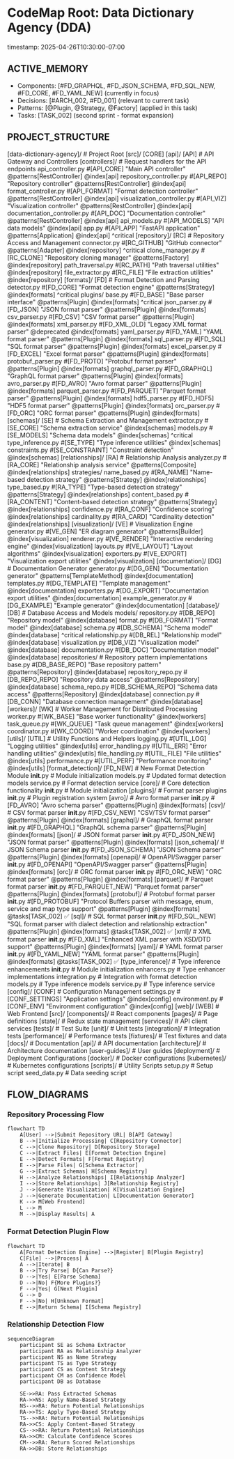 # CodeMap Root: Data Dictionary Agency (DDA)
timestamp: 2025-04-26T10:30:00-07:00

## ACTIVE_MEMORY
- Components: [#FD_GRAPHQL, #FD_JSON_SCHEMA, #FD_SQL_NEW, #FD_CORE, #FD_YAML_NEW] (currently in focus)
- Decisions: [#ARCH_002, #FD_001] (relevant to current task)
- Patterns: [@Plugin, @Strategy, @Factory] (applied in this task)
- Tasks: [TASK_002] (second sprint - format expansion)

## PROJECT_STRUCTURE
[data-dictionary-agency]/ # Project Root
  [src]/ [CORE]
    [api]/ [API] # API Gateway and Controllers
      [controllers]/ # Request handlers for the API endpoints
        api_controller.py #[API_CORE] "Main API controller" @patterns[RestController] @index[api]
        repository_controller.py #[API_REPO] "Repository controller" @patterns[RestController] @index[api]
        format_controller.py #[API_FORMAT] "Format detection controller" @patterns[RestController] @index[api]
        visualization_controller.py #[API_VIZ] "Visualization controller" @patterns[RestController] @index[api]
        documentation_controller.py #[API_DOC] "Documentation controller" @patterns[RestController] @index[api]
      api_models.py #[API_MODELS] "API data models" @index[api]
      app.py #[API_APP] "FastAPI application" @patterns[Application] @index[api] ^critical
    [repository]/ [RC] # Repository Access and Management
      connector.py #[RC_GITHUB] "GitHub connector" @patterns[Adapter] @index[repository] ^critical
      clone_manager.py #[RC_CLONE] "Repository cloning manager" @patterns[Factory] @index[repository]
      path_traversal.py #[RC_PATH] "Path traversal utilities" @index[repository]
      file_extractor.py #[RC_FILE] "File extraction utilities" @index[repository]
    [formats]/ [FD] # Format Detection and Parsing
      detector.py #[FD_CORE] "Format detection engine" @patterns[Strategy] @index[formats] ^critical
      plugins/
        base.py #[FD_BASE] "Base parser interface" @patterns[Plugin] @index[formats] ^critical
        json_parser.py #[FD_JSON] "JSON format parser" @patterns[Plugin] @index[formats]
        csv_parser.py #[FD_CSV] "CSV format parser" @patterns[Plugin] @index[formats]
        <!-- Older parsers will be migrated to the new structure -->
        xml_parser.py #[FD_XML_OLD] "Legacy XML format parser" @deprecated @index[formats]
        yaml_parser.py #[FD_YAML] "YAML format parser" @patterns[Plugin] @index[formats]
        sql_parser.py #[FD_SQL] "SQL format parser" @patterns[Plugin] @index[formats]
        excel_parser.py #[FD_EXCEL] "Excel format parser" @patterns[Plugin] @index[formats]
        protobuf_parser.py #[FD_PROTO] "Protobuf format parser" @patterns[Plugin] @index[formats]
        graphql_parser.py #[FD_GRAPHQL] "GraphQL format parser" @patterns[Plugin] @index[formats]
        avro_parser.py #[FD_AVRO] "Avro format parser" @patterns[Plugin] @index[formats]
        parquet_parser.py #[FD_PARQUET] "Parquet format parser" @patterns[Plugin] @index[formats]
        hdf5_parser.py #[FD_HDF5] "HDF5 format parser" @patterns[Plugin] @index[formats]
        orc_parser.py #[FD_ORC] "ORC format parser" @patterns[Plugin] @index[formats]
    [schemas]/ [SE] # Schema Extraction and Management
      extractor.py #[SE_CORE] "Schema extraction service" @index[schemas]
      models.py #[SE_MODELS] "Schema data models" @index[schemas] ^critical
      type_inference.py #[SE_TYPE] "Type inference utilities" @index[schemas]
      constraints.py #[SE_CONSTRAINT] "Constraint detection" @index[schemas]
    [relationships]/ [RA] # Relationship Analysis
      analyzer.py #[RA_CORE] "Relationship analysis service" @patterns[Composite] @index[relationships]
      strategies/
        name_based.py #[RA_NAME] "Name-based detection strategy" @patterns[Strategy] @index[relationships]
        type_based.py #[RA_TYPE] "Type-based detection strategy" @patterns[Strategy] @index[relationships]
        content_based.py #[RA_CONTENT] "Content-based detection strategy" @patterns[Strategy] @index[relationships]
      confidence.py #[RA_CONF] "Confidence scoring" @index[relationships]
      cardinality.py #[RA_CARD] "Cardinality detection" @index[relationships]
    [visualization]/ [VE] # Visualization Engine
      generator.py #[VE_GEN] "ER diagram generator" @patterns[Builder] @index[visualization]
      renderer.py #[VE_RENDER] "Interactive rendering engine" @index[visualization]
      layouts.py #[VE_LAYOUT] "Layout algorithms" @index[visualization]
      exporters.py #[VE_EXPORT] "Visualization export utilities" @index[visualization]
    [documentation]/ [DG] # Documentation Generator
      generator.py #[DG_GEN] "Documentation generator" @patterns[TemplateMethod] @index[documentation]
      templates.py #[DG_TEMPLATE] "Template management" @index[documentation]
      exporters.py #[DG_EXPORT] "Documentation export utilities" @index[documentation]
      example_generator.py #[DG_EXAMPLE] "Example generator" @index[documentation]
    [database]/ [DB] # Database Access and Models
      models/
        repository.py #[DB_REPO] "Repository model" @index[database]
        format.py #[DB_FORMAT] "Format model" @index[database]
        schema.py #[DB_SCHEMA] "Schema model" @index[database] ^critical
        relationship.py #[DB_REL] "Relationship model" @index[database]
        visualization.py #[DB_VIZ] "Visualization model" @index[database]
        documentation.py #[DB_DOC] "Documentation model" @index[database]
      repositories/ # Repository pattern implementations
        base.py #[DB_BASE_REPO] "Base repository pattern" @patterns[Repository] @index[database]
        repository_repo.py #[DB_REPO_REPO] "Repository data access" @patterns[Repository] @index[database]
        schema_repo.py #[DB_SCHEMA_REPO] "Schema data access" @patterns[Repository] @index[database]
      connection.py #[DB_CONN] "Database connection management" @index[database]
    [workers]/ [WK] # Worker Management for Distributed Processing
      worker.py #[WK_BASE] "Base worker functionality" @index[workers]
      task_queue.py #[WK_QUEUE] "Task queue management" @index[workers]
      coordinator.py #[WK_COORD] "Worker coordination" @index[workers]
    [utils]/ [UTIL] # Utility Functions and Helpers
      logging.py #[UTIL_LOG] "Logging utilities" @index[utils]
      error_handling.py #[UTIL_ERR] "Error handling utilities" @index[utils]
      file_handling.py #[UTIL_FILE] "File utilities" @index[utils]
      performance.py #[UTIL_PERF] "Performance monitoring" @index[utils]
    [format_detection]/ [FD_NEW] # New Format Detection Module
      __init__.py # Module initialization
      models.py # Updated format detection models
      service.py # Format detection service
      [core]/ # Core detection functionality
        __init__.py # Module initialization
      [plugins]/ # Format parser plugins
        __init__.py # Plugin registration system
        [avro]/ # Avro format parser
          __init__.py #[FD_AVRO] "Avro schema parser" @patterns[Plugin] @index[formats]
        [csv]/ # CSV format parser
          __init__.py #[FD_CSV_NEW] "CSV/TSV format parser" @patterns[Plugin] @index[formats]
        [graphql]/ # GraphQL format parser
          __init__.py #[FD_GRAPHQL] "GraphQL schema parser" @patterns[Plugin] @index[formats]
        [json]/ # JSON format parser
          __init__.py #[FD_JSON_NEW] "JSON format parser" @patterns[Plugin] @index[formats]
        [json_schema]/ # JSON Schema parser
          __init__.py #[FD_JSON_SCHEMA] "JSON Schema parser" @patterns[Plugin] @index[formats]
        [openapi]/ # OpenAPI/Swagger parser
          __init__.py #[FD_OPENAPI] "OpenAPI/Swagger parser" @patterns[Plugin] @index[formats]
        [orc]/ # ORC format parser
          __init__.py #[FD_ORC_NEW] "ORC format parser" @patterns[Plugin] @index[formats]
        [parquet]/ # Parquet format parser
          __init__.py #[FD_PARQUET_NEW] "Parquet format parser" @patterns[Plugin] @index[formats]
        [protobuf]/ # Protobuf format parser
          __init__.py #[FD_PROTOBUF] "Protocol Buffers parser with message, enum, service and map type support" @patterns[Plugin] @index[formats] @tasks[TASK_002] ✅
        [sql]/ # SQL format parser
          __init__.py #[FD_SQL_NEW] "SQL format parser with dialect detection and relationship extraction" @patterns[Plugin] @index[formats] @tasks[TASK_002] ✅
        [xml]/ # XML format parser
          __init__.py #[FD_XML] "Enhanced XML parser with XSD/DTD support" @patterns[Plugin] @index[formats]
        [yaml]/ # YAML format parser
          __init__.py #[FD_YAML_NEW] "YAML format parser" @patterns[Plugin] @index[formats] @tasks[TASK_002] ✅
      [type_inference]/ # Type inference enhancements
        __init__.py # Module initialization
        enhancers.py # Type enhancer implementations
        integration.py # Integration with format detection
        models.py # Type inference models
        service.py # Type inference service
    [config]/ [CONF] # Configuration Management
      settings.py #[CONF_SETTINGS] "Application settings" @index[config]
      environment.py #[CONF_ENV] "Environment configuration" @index[config]
  [web]/ [WEB] # Web Frontend
    [src]/
      [components]/ # React components
      [pages]/ # Page definitions
      [state]/ # Redux state management
      [services]/ # API client services
  [tests]/ # Test Suite
    [unit]/ # Unit tests
    [integration]/ # Integration tests
    [performance]/ # Performance tests
    [fixtures]/ # Test fixtures and data
  [docs]/ # Documentation
    [api]/ # API documentation
    [architecture]/ # Architecture documentation
    [user-guides]/ # User guides
  [deployment]/ # Deployment Configurations
    [docker]/ # Docker configurations
    [kubernetes]/ # Kubernetes configurations
  [scripts]/ # Utility Scripts
    setup.py # Setup script
    seed_data.py # Data seeding script

## FLOW_DIAGRAMS

### Repository Processing Flow
```mermaid
flowchart TD
    A[User] -->|Submit Repository URL| B[API Gateway]
    B -->|Initialize Processing| C[Repository Connector]
    C -->|Clone Repository| D[Repository Storage]
    C -->|Extract Files| E[Format Detection Engine]
    E -->|Detect Formats| F[Format Registry]
    E -->|Parse Files| G[Schema Extractor]
    G -->|Extract Schemas| H[Schema Registry]
    H -->|Analyze Relationships| I[Relationship Analyzer]
    I -->|Store Relationships| J[Relationship Registry]
    J -->|Generate Visualization| K[Visualization Engine]
    J -->|Generate Documentation| L[Documentation Generator]
    K --> M[Web Frontend]
    L --> M
    M -->|Display Results| A
```

### Format Detection Plugin Flow
```mermaid
flowchart TD
    A[Format Detection Engine] -->|Register| B[Plugin Registry]
    C[File] -->|Process| A
    A -->|Iterate| B
    B -->|Try Parse| D{Can Parse?}
    D -->|Yes| E[Parse Schema]
    D -->|No| F{More Plugins?}
    F -->|Yes| G[Next Plugin]
    G --> D
    F -->|No| H[Unknown Format]
    E -->|Return Schema| I[Schema Registry]
```

### Relationship Detection Flow
```mermaid
sequenceDiagram
    participant SE as Schema Extractor
    participant RA as Relationship Analyzer
    participant NS as Name Strategy
    participant TS as Type Strategy
    participant CS as Content Strategy
    participant CM as Confidence Model
    participant DB as Database
    
    SE->>RA: Pass Extracted Schemas
    RA->>NS: Apply Name-Based Strategy
    NS-->>RA: Return Potential Relationships
    RA->>TS: Apply Type-Based Strategy
    TS-->>RA: Return Potential Relationships
    RA->>CS: Apply Content-Based Strategy
    CS-->>RA: Return Potential Relationships
    RA->>CM: Calculate Confidence Scores
    CM-->>RA: Return Scored Relationships
    RA->>DB: Store Relationships
